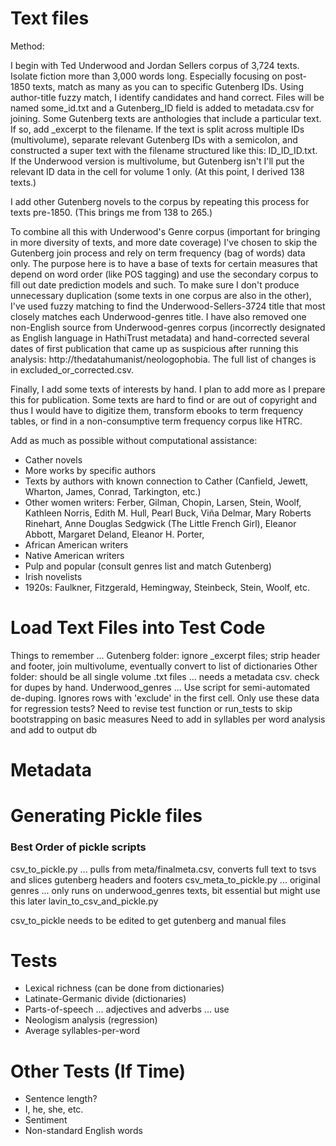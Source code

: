 # Text files

Method:

I begin with Ted Underwood and Jordan Sellers corpus of 3,724 texts. Isolate fiction more than 3,000 words long. Especially focusing on post-1850 texts, match as many as you can to specific Gutenberg IDs. Using author-title fuzzy match, I identify candidates and hand correct. Files will be named some_id.txt and a Gutenberg_ID field is added to metadata.csv for joining. Some Gutenberg texts are anthologies that include a particular text. If so, add \_excerpt to the filename. If the text is split across multiple IDs (multivolume), separate relevant Gutenberg IDs with a semicolon, and constructed a super text with the filename structured like this: ID_ID_ID.txt. If the Underwood version is multivolume, but Gutenberg isn't I'll put the relevant ID data in the cell for volume 1 only. (At this point, I derived 138 texts.)

I add other Gutenberg novels to the corpus by repeating this process for texts pre-1850. (This brings me from 138 to 265.)

To combine all this with Underwood's Genre corpus (important for bringing in more diversity of texts, and more date coverage) I've chosen to skip the Gutenberg join process and rely on term frequency (bag of words) data only. The purpose here is to have a base of texts for certain measures that depend on word order (like POS tagging) and use the secondary corpus to fill out date prediction models and such. To make sure I don't produce unnecessary duplication (some texts in one corpus are also in the other), I've used fuzzy matching to find the Underwood-Sellers-3724 title that most closely matches each Underwood-genres title. I have also removed one non-English source from Underwood-genres corpus (incorrectly designated as English language in HathiTrust metadata) and hand-corrected several dates of first publication that came up as suspicious after running this analysis: http://thedatahumanist/neologophobia. The full list of changes is in excluded_or_corrected.csv.

Finally, I add some texts of interests by hand. I plan to add more as I prepare this for publication. Some texts are hard to find or are out of copyright and thus I would have to digitize them, transform ebooks to term frequency tables, or find in a non-consumptive term frequency corpus like HTRC.

Add as much as possible without computational assistance:

- Cather novels
- More works by specific authors
- Texts by authors with known connection to Cather (Canfield, Jewett, Wharton, James, Conrad, Tarkington, etc.)
- Other women writers: Ferber, Gilman, Chopin, Larsen, Stein, Woolf, Kathleen Norris, Edith M. Hull, Pearl Buck, Viña Delmar, Mary Roberts Rinehart, Anne Douglas Sedgwick (The Little French Girl), Eleanor Abbott, Margaret Deland, Eleanor H. Porter,
- African American writers
- Native American writers
- Pulp and popular (consult genres list and match Gutenberg)
- Irish novelists
- 1920s: Faulkner, Fitzgerald, Hemingway, Steinbeck, Stein, Woolf, etc.

# Load Text Files into Test Code

Things to remember ...
Gutenberg folder: ignore \_excerpt files; strip header and footer, join multivolume, eventually convert to list of dictionaries
Other folder: should be all single volume .txt files ... needs a metadata csv. check for dupes by hand.
Underwood_genres ... Use script for semi-automated de-duping. Ignores rows with 'exclude' in the first cell. Only use these data for regression tests?
Need to revise test function or run_tests to skip bootstrapping on basic measures
Need to add in syllables per word analysis and add to output db


# Metadata

# Generating Pickle files

### Best Order of pickle scripts
csv_to_pickle.py ... pulls from meta/finalmeta.csv, converts full text to tsvs and slices gutenberg headers and footers
csv_meta_to_pickle.py ...
original genres ... only runs on underwood_genres texts, bit essential but might use this later
lavin_to_csv_and_pickle.py

csv_to_pickle needs to be edited to get gutenberg and manual files


# Tests

- Lexical richness (can be done from dictionaries)
- Latinate-Germanic divide (dictionaries)
- Parts-of-speech ... adjectives and adverbs ... use
- Neologism analysis (regression)
- Average syllables-per-word

# Other Tests (If Time)
- Sentence length?
- I, he, she, etc.
- Sentiment
- Non-standard English words

